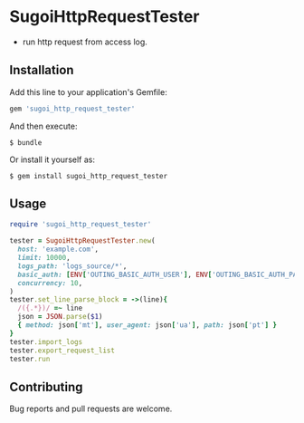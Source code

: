 # SugoiHttpRequestTester

* run http request from access log.

## Installation

Add this line to your application's Gemfile:

```ruby
gem 'sugoi_http_request_tester'
```

And then execute:

    $ bundle

Or install it yourself as:

    $ gem install sugoi_http_request_tester

## Usage
```ruby
require 'sugoi_http_request_tester'

tester = SugoiHttpRequestTester.new(
  host: 'example.com',
  limit: 10000,
  logs_path: 'logs_source/*',
  basic_auth: [ENV['OUTING_BASIC_AUTH_USER'], ENV['OUTING_BASIC_AUTH_PASSWORD']],
  concurrency: 10,
)
tester.set_line_parse_block = ->(line){
  /({.*})/ =~ line
  json = JSON.parse($1)
  { method: json['mt'], user_agent: json['ua'], path: json['pt'] }
}
tester.import_logs
tester.export_request_list
tester.run
```

## Contributing

Bug reports and pull requests are welcome.
